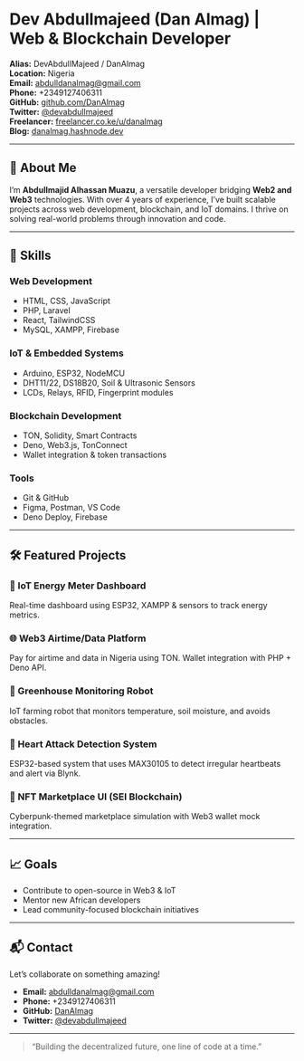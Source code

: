 # Dev Abdullmajeed (Dan Almag) | Web & Blockchain Developer

**Alias:** DevAbdullMajeed / DanAlmag  
**Location:** Nigeria  
**Email:** [abdulldanalmag@gmail.com](mailto:abdulldanalmag@gmail.com)  
**Phone:** +2349127406311  
**GitHub:** [github.com/DanAlmag](https://github.com/DanAlmag)  
**Twitter:** [@devabdullmajeed](https://twitter.com/devabdullmajeed)  
**Freelancer:** [freelancer.co.ke/u/danalmag](https://www.freelancer.co.ke/u/danalmag)  
**Blog:** [danalmag.hashnode.dev](https://danalmag.hashnode.dev)

---

## 👋 About Me

I’m **Abdullmajid Alhassan Muazu**, a versatile developer bridging **Web2 and Web3** technologies. With over 4 years of experience, I’ve built scalable projects across web development, blockchain, and IoT domains. I thrive on solving real-world problems through innovation and code.

---

## 🚀 Skills

### Web Development
- HTML, CSS, JavaScript
- PHP, Laravel
- React, TailwindCSS
- MySQL, XAMPP, Firebase

### IoT & Embedded Systems
- Arduino, ESP32, NodeMCU
- DHT11/22, DS18B20, Soil & Ultrasonic Sensors
- LCDs, Relays, RFID, Fingerprint modules

### Blockchain Development
- TON, Solidity, Smart Contracts
- Deno, Web3.js, TonConnect
- Wallet integration & token transactions

### Tools
- Git & GitHub
- Figma, Postman, VS Code
- Deno Deploy, Firebase

---

## 🛠 Featured Projects

### 🧮 IoT Energy Meter Dashboard
Real-time dashboard using ESP32, XAMPP & sensors to track energy metrics.

### 🌐 Web3 Airtime/Data Platform
Pay for airtime and data in Nigeria using TON. Wallet integration with PHP + Deno API.

### 🤖 Greenhouse Monitoring Robot
IoT farming robot that monitors temperature, soil moisture, and avoids obstacles.

### 💓 Heart Attack Detection System
ESP32-based system that uses MAX30105 to detect irregular heartbeats and alert via Blynk.

### 🎨 NFT Marketplace UI (SEI Blockchain)
Cyberpunk-themed marketplace simulation with Web3 wallet mock integration.

---

## 📈 Goals
- Contribute to open-source in Web3 & IoT
- Mentor new African developers
- Lead community-focused blockchain initiatives

---

## 📬 Contact

Let’s collaborate on something amazing!

- **Email:** [abdulldanalmag@gmail.com](mailto:abdulldanalmag@gmail.com)
- **Phone:** +2349127406311
- **GitHub:** [DanAlmag](https://github.com/DanAlmag)
- **Twitter:** [@devabdullmajeed](https://twitter.com/devabdullmajeed)

---

> “Building the decentralized future, one line of code at a time.”
